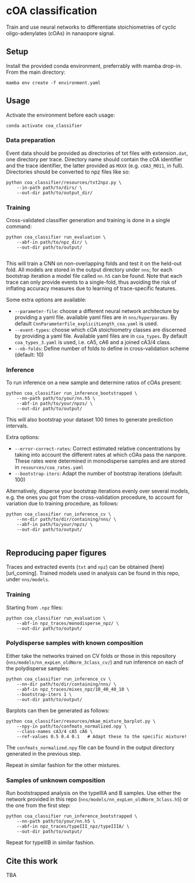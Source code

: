 # cOA classification

Train and use neural networks to differentiate stoichiometries of cyclic oligo-adenylates (cOAs) in nanaopore signal.

## Setup
Install the provided conda environment, preferrably with mamba drop-in. From the main directory:
```shell
mamba env create -f environment.yaml
```

## Usage
Activate the environment before each usage:
```shell
conda activate coa_classifier
```

### Data preparation
Event data should be provided as directories of txt files with extension`.dat`, one directory per trace. Directory name should contain the cOA identifier and the trace identifier, the latter provided as `MXXX` (e.g. `cOA3_M011`, in full). Directories should be converted to npz files like so:

```shell
python coa_classifier/resources/txt2npz.py \
    --in-path path/to/dirs/ \
    --out-dir path/to/output_dir/
```

### Training
Cross-validated classifier generation and training is done in a single command:
```shell
python coa_classifier run_evaluation \
    --abf-in path/to/npz_dir/ \
    --out-dir path/to/output/
    
```

This will train a CNN on non-overlapping folds and test it on the held-out fold. All models are stored in the output directory under `nns`; for each bootstrap iteration a model file called `nn.h5`  can be found. Note that each trace can only provide events to a single-fold, thus avoiding the risk of inflating accuracy measures due to learning of trace-specific features.

Some extra options are available:
- `--parameter-file`: choose a different neural network architecture by providing a yaml file. available yaml files are in `nns/hyperparams`. By default `CnnParameterFile_explicitLength_coa.yaml` is used.
- `--event-types`: choose which cOA stoichiometry classes are discerned by providing a yaml file. Available yaml files are in `coa_types`. By default `coa_types_3.yaml` is used, i.e. cA5, cA6 and a joined cA3/4 class.
- `--nb-folds`: Define number of folds to define in cross-validation scheme (default: 10)

### Inference
To run inference on a new sample and determine ratios of cOAs present:

```shell
python coa_classifier run_inference_bootstrapped \
    --nn-path path/to/your/nn.h5 \
    --abf-in path/to/your/npzs/ \
    --out-dir path/to/output/
```
This will also bootstrap your dataset 100 times to generate prediction intervals. 

Extra options:
- `--error-correct-rates`: Correct estimated relative concentrations by taking into account the different rates at which cOAs pass the nanpore. These rates were determined in monodisperse samples and are stored in  `resources/coa_rates.yaml`
- `--bootstrap-iters`: Adapt the number of bootstrap iterations (default: 100)

Alternatively, disperse your bootstrap iterations evenly over several models, e.g. the ones you got from the cross-validation procedure, to account for variation due to training procedure, as follows:

```shell
python coa_classifier run_inference_cv \
    --nn-dir path/to/dir/containing/nns/ \
    --abf-in path/to/your/npzs/ \
    --out-dir path/to/output/
  
```

## Reproducing paper figures

Traces and extracted events (`txt` and `npz`) can be obtained (here)[url_coming]. Trained models used in analysis can be found in this repo, under `nns/models`.

### Training
Starting from `.npz` files:
```shell
python coa_classifier run_evaluation \
    --abf-in npz_traces/monodisperse_npz/ \
    --out-dir path/to/output/
```

### Polydisperse samples with known composition
Either take the networks trained on CV folds or those in this repository (`nns/models/nn_expLen_oldNorm_3class_cv/`) and run inference on each of the polydisperse samples:
```shell
python coa_classifier run_inference_cv \
    --nn-dir path/to/dir/containing/nns/ \
    --abf-in npz_traces/mixes_npz/10_40_40_10 \
    --bootstrap-iters 1 \
    --out-dir path/to/output/
```

Barplots can then be generated as follows:
```shell
python coa_classifier/resources/mkae_mixture_barplot.py \
    --npy-in path/to/confmats_normalized.npy \
    --class-names cA3/4 cA5 cA6 \
    --ref-values 0.5 0.4 0.1   # Adapt these to the specific mixture!
```
The `confmats_normalized.npy` file can be found in the output directory generated in the previous step.

Repeat in similar fashion for the other mixtures.

### Samples of unknown composition
Run bootstrapped analysis on the typeIIIA and B samples. Use either the network provided in this repo (`nns/models/nn_expLen_oldNorm_3class.h5`) or the one from the first step:
```shell
python coa_classifier run_inference_bootstrapped \
    --nn-path path/to/your/nn.h5 \
    --abf-in npz_traces/typeIII_npz/typeIIIA/ \
    --out-dir path/to/output/
```

Repeat for typeIIIB in similar fashion.

## Cite this work
TBA